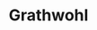 ---
title: "Grathwohl"
url: /eisenberg-pfalz/grathwohl-alfred-nobel-strasse/
shop: Autowerkstatt
---